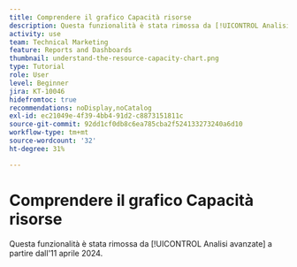 ```yaml
---
title: Comprendere il grafico Capacità risorse
description: Questa funzionalità è stata rimossa da [!UICONTROL Analisi avanzate] a partire dall'11 aprile 2024.
activity: use
team: Technical Marketing
feature: Reports and Dashboards
thumbnail: understand-the-resource-capacity-chart.png
type: Tutorial
role: User
level: Beginner
jira: KT-10046
hidefromtoc: true
recommendations: noDisplay,noCatalog
exl-id: ec21049e-4f39-4bb4-91d2-c8873151811c
source-git-commit: 92dd1cf0db8c6ea785cba2f524133273240a6d10
workflow-type: tm+mt
source-wordcount: '32'
ht-degree: 31%

---
```


# Comprendere il grafico Capacità risorse

Questa funzionalità è stata rimossa da [!UICONTROL Analisi avanzate] a partire dall&#39;11 aprile 2024.

